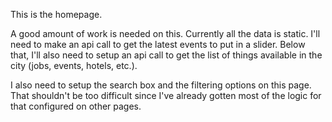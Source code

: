 This is the homepage.

A good amount of work is needed on this. Currently all the data is static. I'll need to make an api call to get the latest events to put in a slider. Below that, I'll also need to setup an api call to get the list of things available in the city (jobs, events, hotels, etc.).

I also need to setup the search box and the filtering options on this page. That shouldn't be too difficult since I've already gotten most of the logic for that configured on other pages.
